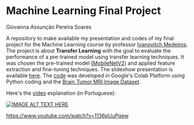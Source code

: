 # Machine Learning Final Project
Giovanna Assunção Pereira Soares

A repository to make available my presentation and codes of my final project for the Machine Learning course by professor [Ivanovitch Medeiros](https://github.com/ivanovitchm). The project is about **Transfer Learning** with the goal to evaluate the performance of a pre-trained model using transfer learning techniques. It was chosen the pre-trained model [(MobileNetV2)](https://arxiv.org/pdf/1801.04381v4) and applied feature extraction and fine-tuning techniques. The slideshow presentation is available [here](https://www.canva.com/design/DAGdf2BT9_4/Jq3bZAUgoremX9CRIdvcRQ/edit?utm_content=DAGdf2BT9_4&utm_campaign=designshare&utm_medium=link2&utm_source=sharebutton). The [code](https://colab.research.google.com/drive/1Hi1-fIKWOMgyYQW416aCuBpNT-JGggQ6#scrollTo=_dwW6hZC4g25) was developed in Google's Colab Platform using Python coding and the [Brain Tumor MRI Image Dataset](https://www.kaggle.com/datasets/arifmia/brain-tumor-mri-image-dataset-updated/data).

Here's the [video](https://www.youtube.com/watch?v=1136pUuPqew) explanation (in Portuguese): 

[![IMAGE ALT TEXT HERE](https://img.youtube.com/vi/1136pUuPqew/0.jpg)](https://www.youtube.com/watch?v=1136pUuPqew)

https://www.youtube.com/watch?v=1136pUuPqew


